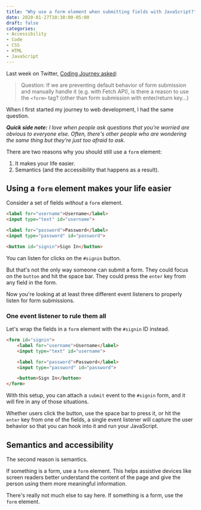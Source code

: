 ```yaml
---
title: "Why use a form element when submitting fields with JavaScript?"
date: 2020-01-27T10:30:00-05:00
draft: false
categories:
- Accessibility
- Code
- CSS
- HTML
- JavaScript
---
```


Last week on Twitter, [Coding Journey asked](https://twitter.com/CodingJrney/status/1220194852454961155):

> Question: If we are preventing default behavior of form submission and manually handle it (e.g. with Fetch API), is there a reason to use the `<form>` tag? (other than form submission with enter/return key...)

When I first started my journey to web development, I had the same question.

*__Quick side note:__ I love when people ask questions that you're worried are obvious to everyone else. Often, there's other people who are wondering the same thing but they're just too afraid to ask.*

There are two reasons why you should still use a `form` element:

1. It makes your life easier.
2. Semantics (and the accessibility that happens as a result).

## Using a `form` element makes your life easier

Consider a set of fields *without* a `form` element.

```html
<label for="username">Username</label>
<input type="text" id="username">

<label for="password">Password</label>
<input type="password" id="password">

<button id="signin">Sign In</button>
```

You can listen for clicks on the `#signin` button.

But that's not the only way someone can submit a form. They could focus on the `button` and hit the space bar. They could press the `enter` key from any field in the form.

Now you're looking at at least three different event listeners to properly listen for form submissions.

### One event listener to rule them all

Let's wrap the fields in a `form` element with the `#signin` ID instead.

```html
<form id="signin">
	<label for="username">Username</label>
	<input type="text" id="username">

	<label for="password">Password</label>
	<input type="password" id="password">

	<button>Sign In</button>
</form>
```

With this setup, you can attach a `submit` event to the `#signin` form, and it will fire in any of those situations.

Whether users click the button, use the space bar to press it, or hit the `enter` key from one of the fields, a single event listener will capture the user behavior so that you can hook into it and run your JavaScript.

## Semantics and accessibility

The second reason is semantics.

If something is a form, use a `form` element. This helps assistive devices like screen readers better understand the content of the page and give the person using them more meaningful information.

There's really not much else to say here. If something is a form, use the `form` element.